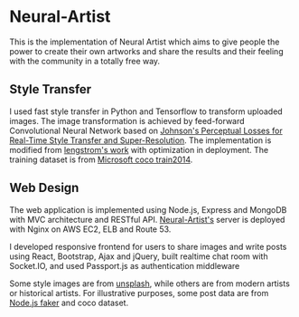 # Neural-Artist
This is the implementation of Neural Artist which aims to give people the power to create their own artworks and share the results and their feeling with the community in a totally free way.

## Style Transfer
I used fast style transfer in Python and Tensorflow to transform uploaded images. The image transformation is achieved by feed-forward Convolutional Neural Network based on [Johnson's Perceptual Losses for Real-Time Style Transfer and Super-Resolution](https://arxiv.org/abs/1603.08155). The implementation is modified from [lengstrom's work](https://github.com/lengstrom/fast-style-transfer) with optimization in deployment. The training dataset is from [Microsoft coco train2014](http://cocodataset.org/). 

## Web Design
The web application is implemented using Node.js, Express and MongoDB with MVC architecture and RESTful API. [Neural-Artist's](https://www.neuralartist.com) server is deployed with Nginx on AWS EC2, ELB and Route 53.

I developed responsive frontend for users to share images and write posts using React, Bootstrap, Ajax and jQuery, built realtime chat room with Socket.IO, and used Passport.js as authentication middleware

Some style images are from [unsplash](https://unsplash.com), while others are from modern artists or historical artists. For illustrative purposes, some post data are from [Node.js faker](https://github.com/marak/Faker.js/) and coco dataset.